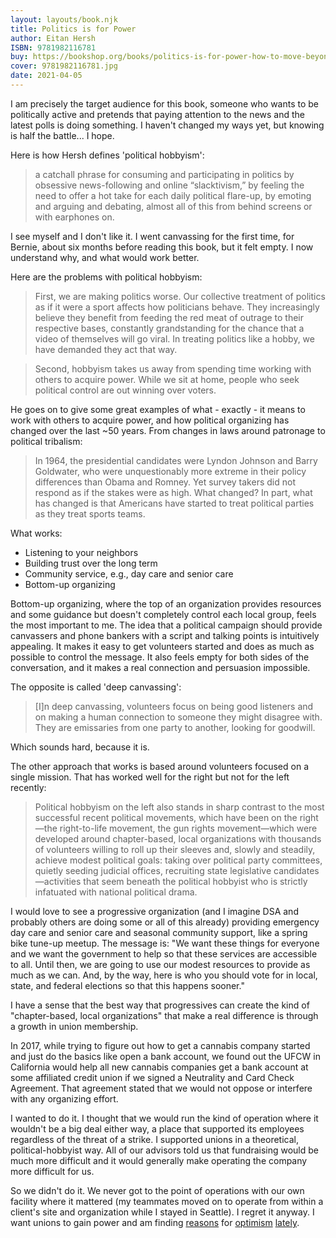 ```yaml
---
layout: layouts/book.njk
title: Politics is for Power
author: Eitan Hersh
ISBN: 9781982116781
buy: https://bookshop.org/books/politics-is-for-power-how-to-move-beyond-political-hobbyism-take-action-and-make-real-change/9781982116781
cover: 9781982116781.jpg
date: 2021-04-05
---
```


I am precisely the target audience for this book, someone who wants to be politically active and pretends that paying attention to the news and the latest polls is doing something. I haven't changed my ways yet, but knowing is half the battle... I hope.

Here is how Hersh defines 'political hobbyism':

> a catchall phrase for consuming and participating in politics by obsessive news-following and online “slacktivism,” by feeling the need to offer a hot take for each daily political flare-up, by emoting and arguing and debating, almost all of this from behind screens or with earphones on.

I see myself and I don't like it. I went canvassing for the first time, for Bernie, about six months before reading this book, but it felt empty. I now understand why, and what would work better.

Here are the problems with political hobbyism:

> First, we are making politics worse. Our collective treatment of politics as if it were a sport affects how politicians behave. They increasingly believe they benefit from feeding the red meat of outrage to their respective bases, constantly grandstanding for the chance that a video of themselves will go viral. In treating politics like a hobby, we have demanded they act that way.

> Second, hobbyism takes us away from spending time working with others to acquire power. While we sit at home, people who seek political control are out winning over voters.

He goes on to give some great examples of what - exactly - it means to work with others to acquire power, and how political organizing has changed over the last ~50 years. From changes in laws around patronage to political tribalism:

> In 1964, the presidential candidates were Lyndon Johnson and Barry Goldwater, who were unquestionably more extreme in their policy differences than Obama and Romney. Yet survey takers did not respond as if the stakes were as high. What changed? In part, what has changed is that Americans have started to treat political parties as they treat sports teams.

What works:

- Listening to your neighbors
- Building trust over the long term
- Community service, e.g., day care and senior care
- Bottom-up organizing

Bottom-up organizing, where the top of an organization provides resources and some guidance but doesn't completely control each local group, feels the most important to me. The idea that a political campaign should provide canvassers and phone bankers with a script and talking points is intuitively appealing. It makes it easy to get volunteers started and does as much as possible to control the message. It also feels empty for both sides of the conversation, and it makes a real connection and persuasion impossible.

The opposite is called 'deep canvassing':

> [I]n deep canvassing, volunteers focus on being good listeners and on making a human connection to someone they might disagree with. They are emissaries from one party to another, looking for goodwill.

Which sounds hard, because it is.

The other approach that works is based around volunteers focused on a single mission. That has worked well for the right but not for the left recently:

> Political hobbyism on the left also stands in sharp contrast to the most successful recent political movements, which have been on the right—the right-to-life movement, the gun rights movement—which were developed around chapter-based, local organizations with thousands of volunteers willing to roll up their sleeves and, slowly and steadily, achieve modest political goals: taking over political party committees, quietly seeding judicial offices, recruiting state legislative candidates—activities that seem beneath the political hobbyist who is strictly infatuated with national political drama.

I would love to see a progressive organization (and I imagine DSA and probably others are doing some or all of this already) providing emergency day care and senior care and seasonal community support, like a spring bike tune-up meetup. The message is: "We want these things for everyone and we want the government to help so that these services are accessible to all. Until then, we are going to use our modest resources to provide as much as we can. And, by the way, here is who you should vote for in local, state, and federal elections so that this happens sooner."

I have a sense that the best way that progressives can create the kind of "chapter-based, local organizations" that make a real difference is through a growth in union membership.

In 2017, while trying to figure out how to get a cannabis company started and just do the basics like open a bank account, we found out the UFCW in California would help all new cannabis companies get a bank account at some affiliated credit union if we signed a Neutrality and Card Check Agreement. That agreement stated that we would not oppose or interfere with any organizing effort.

I wanted to do it. I thought that we would run the kind of operation where it wouldn't be a big deal either way, a place that supported its employees regardless of the threat of a strike. I supported unions in a theoretical, political-hobbyist way. All of our advisors told us that fundraising would be much more difficult and it would generally make operating the company more difficult for us.

So we didn't do it. We never got to the point of operations with our own facility where it mattered (my teammates moved on to operate from within a client's site and organization while I stayed in Seattle). I regret it anyway. I want unions to gain power and am finding [reasons](https://www.businessinsider.com/meghan-markle-prince-harry-oprah-interview-highlighted-importance-of-unions-2021-3?op=1) for [optimism](https://nymag.com/intelligencer/2021/03/what-is-the-pro-act.html) [lately](https://abcnews.go.com/Business/biden-throws-support-unions-amid-alabama-amazon-workers/story?id=76181725).
